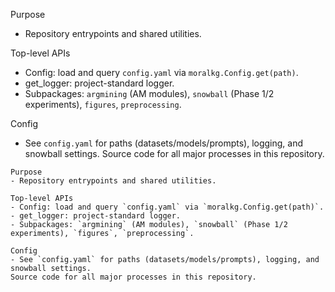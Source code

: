 Purpose
- Repository entrypoints and shared utilities.

Top-level APIs
- Config: load and query `config.yaml` via `moralkg.Config.get(path)`.
- get_logger: project-standard logger.
- Subpackages: `argmining` (AM modules), `snowball` (Phase 1/2 experiments), `figures`, `preprocessing`.

Config
- See `config.yaml` for paths (datasets/models/prompts), logging, and snowball settings.
Source code for all major processes in this repository.

```
Purpose
- Repository entrypoints and shared utilities.

Top-level APIs
- Config: load and query `config.yaml` via `moralkg.Config.get(path)`.
- get_logger: project-standard logger.
- Subpackages: `argmining` (AM modules), `snowball` (Phase 1/2 experiments), `figures`, `preprocessing`.

Config
- See `config.yaml` for paths (datasets/models/prompts), logging, and snowball settings.
Source code for all major processes in this repository.
